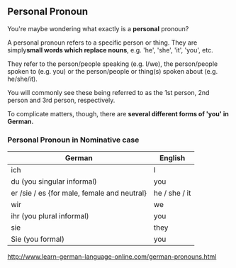 ## Personal Pronoun

You're maybe wondering what exactly is a **personal** pronoun?

A personal pronoun refers to a specific person or thing. They are simply**small words which replace nouns**, e.g. 'he', 'she', 'it', 'you', etc.

They refer to the person/people speaking (e.g. I/we), the person/people spoken to (e.g. you) or the person/people or thing(s) spoken about (e.g. he/she/it).

You will commonly see these being referred to as the 1st person, 2nd person and 3rd person, respectively.

To complicate matters, though, there are **several different forms of 'you' in German.**

### Personal Pronoun in Nominative case

| German                                   | English       |
| ---------------------------------------- | ------------- |
| ich                                      | I             |
| du (you singular informal)               | you           |
| er /sie / es {for male, female and neutral} | he / she / it |
| wir                                      | we            |
| ihr (you plural informal)                | you           |
| sie                                      | they          |
| Sie (you formal)                         | you           |



http://www.learn-german-language-online.com/german-pronouns.html